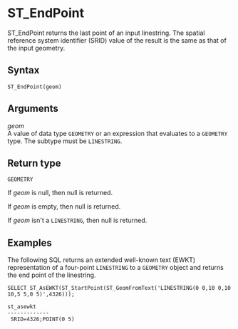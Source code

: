 # ST\_EndPoint<a name="ST_EndPoint-function"></a>

ST\_EndPoint returns the last point of an input linestring\. The spatial reference system identifier \(SRID\) value of the result is the same as that of the input geometry\. 

## Syntax<a name="ST_EndPoint-function-syntax"></a>

```
ST_EndPoint(geom)
```

## Arguments<a name="ST_EndPoint-function-arguments"></a>

 *geom*   
A value of data type `GEOMETRY` or an expression that evaluates to a `GEOMETRY` type\. The subtype must be `LINESTRING`\. 

## Return type<a name="ST_EndPoint-function-return"></a>

`GEOMETRY` 

If *geom* is null, then null is returned\. 

If *geom* is empty, then null is returned\. 

If *geom* isn't a `LINESTRING`, then null is returned\. 

## Examples<a name="ST_EndPoint-function-examples"></a>

The following SQL returns an extended well\-known text \(EWKT\) representation of a four\-point `LINESTRING` to a `GEOMETRY` object and returns the end point of the linestring\. 

```
SELECT ST_AsEWKT(ST_StartPoint(ST_GeomFromText('LINESTRING(0 0,10 0,10 10,5 5,0 5)',4326)));
```

```
st_asewkt
-------------
 SRID=4326;POINT(0 5)
```